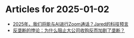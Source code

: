 # Articles for 2025-01-02

- [2025年，我们将能与AI进行Zoom通话？Jared的科技预言](https://keithhchen.github.io/wpa-md-previews/2025-01-02/html/2025年我们将能与AI进行Zoom通话Jared的科技预言.html)
- [反垄断的悖论：为什么阻止大公司收购反而加剧了垄断？](https://keithhchen.github.io/wpa-md-previews/2025-01-02/html/反垄断的悖论为什么阻止大公司收购反而加剧了垄断.html)